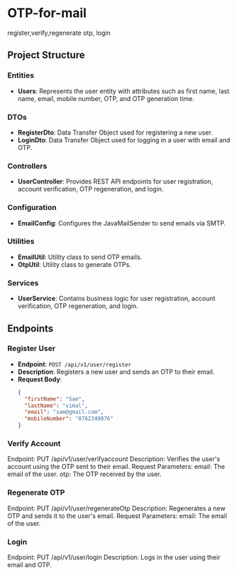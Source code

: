 # OTP-for-mail
register,verify,regenerate otp, login
## Project Structure

### Entities
- **Users**: Represents the user entity with attributes such as first name, last name, email, mobile number, OTP, and OTP generation time.

### DTOs
- **RegisterDto**: Data Transfer Object used for registering a new user.
- **LoginDto**: Data Transfer Object used for logging in a user with email and OTP.

### Controllers
- **UserController**: Provides REST API endpoints for user registration, account verification, OTP regeneration, and login.

### Configuration
- **EmailConfig**: Configures the JavaMailSender to send emails via SMTP.

### Utilities
- **EmailUtil**: Utility class to send OTP emails.
- **OtpUtil**: Utility class to generate OTPs.

### Services
- **UserService**: Contains business logic for user registration, account verification, OTP regeneration, and login.

## Endpoints

### Register User
- **Endpoint**: `POST /api/v1/user/register`
- **Description**: Registers a new user and sends an OTP to their email.
- **Request Body**:
  ```json
  {
    "firstName": "Sam",
    "lastName": "vimal",
    "email": "sam@gmail.com",
    "mobileNumber": "0762349076"
  }

###  Verify Account
Endpoint: PUT /api/v1/user/verifyaccount
Description: Verifies the user's account using the OTP sent to their email.
Request Parameters:
email: The email of the user.
otp: The OTP received by the user.

### Regenerate OTP
Endpoint: PUT /api/v1/user/regenerateOtp
Description: Regenerates a new OTP and sends it to the user's email.
Request Parameters:
email: The email of the user.


### Login
Endpoint: PUT /api/v1/user/login
Description: Logs in the user using their email and OTP.
